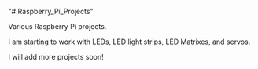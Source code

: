 "# Raspberry_Pi_Projects" 

Various Raspberry Pi projects.

I am starting to work with LEDs, LED light strips, LED Matrixes, and servos.

I will add more projects soon!
